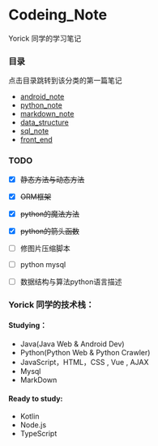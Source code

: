 # Codeing_Note

Yorick 同学的学习笔记

### 目录  

点击目录跳转到该分类的第一篇笔记

- [android_note](./android_note/00_catalogue.md)
- [python_note](./python_note/%E7%B1%BB%E4%B8%8E%E5%AF%B9%E8%B1%A1.md)
- [markdown_note](./markdown_note/MarkDownPlugins.md)
- [data_structure](./data_structure/0_线性结构和非线性结构.md)
- [sql_note](./sql_note/sql_note_mini.md)
- [front_end](./front_end/AJAX/1_原生AJAX.md)


### TODO  

- [x] ~~静态方法与动态方法~~
- [x] ~~ORM框架~~
- [x] ~~python的魔法方法~~
- [x] ~~python的箭头函数~~
- [ ] 修图片压缩脚本
- [ ] python mysql 
- [ ] 数据结构与算法python语言描述
 

### Yorick 同学的技术栈：

#### Studying：

- Java(Java Web & Android Dev)
- Python(Python Web & Python Crawler)
- JavaScript，HTML，CSS , Vue , AJAX
- Mysql
- MarkDown

#### Ready to study:

- Kotlin
- Node.js
- TypeScript


